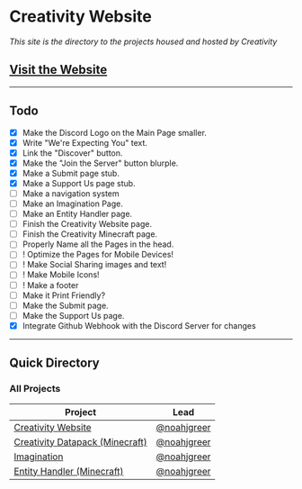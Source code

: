 # Creativity Website
*This site is the directory to the projects housed and hosted by Creativity*

## [Visit the Website](https://creativity-proj.netlify.app/)

---
## Todo
- [x] Make the Discord Logo on the Main Page smaller.
- [x] Write "We're Expecting You" text.
- [x] Link the "Discover" button.
- [X] Make the "Join the Server" button blurple.
- [x] Make a Submit page stub.
- [x] Make a Support Us page stub.
- [ ] Make a navigation system
- [ ] Make an Imagination Page.
- [ ] Make an Entity Handler page.
- [ ] Finish the Creativity Website page.
- [ ] Finish the Creativity Minecraft page.
- [ ] Properly Name all the Pages in the head.
- [ ] ! Optimize the Pages for Mobile Devices!
- [ ] ! Make Social Sharing images and text!
- [ ] ! Make Mobile Icons!
- [ ] ! Make a footer
- [ ] Make it Print Friendly?
- [ ] Make the Submit page.
- [ ] Make the Support Us page.
- [x] Integrate Github Webhook with the Discord Server for changes

---
## Quick Directory
### All Projects
| Project | Lead |
|---------|-------|
|[Creativity Website](https://creativity-proj.netlify.app/projects/creativity-website)|[@noahjgreer](https://creativity-proj.netlify.app/portfolio/noahjgreer.html)|
|[Creativity Datapack (Minecraft)](https://creativity-proj.netlify.app/projects/creativity-mc)|[@noahjgreer](https://creativity-proj.netlify.app/portfolio/noahjgreer.html)|
|[Imagination](https://creativity-proj.netlify.app/projects/imagination)|[@noahjgreer](https://creativity-proj.netlify.app/portfolio/noahjgreer.html)|
|[Entity Handler (Minecraft)](https://creativity-proj.netlify.app/projects/entity-handler)|[@noahjgreer](https://creativity-proj.netlify.app/portfolio/noahjgreer.html)|

